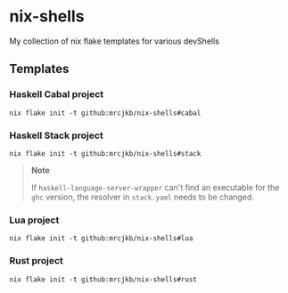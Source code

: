# nix-shells

My collection of nix flake templates for various devShells

## Templates

### Haskell Cabal project

```console
nix flake init -t github:mrcjkb/nix-shells#cabal
```

### Haskell Stack project

```console
nix flake init -t github:mrcjkb/nix-shells#stack
```

> **Note**
>
> If `haskell-language-server-wrapper` can't find an executable
> for the `ghc` version, the resolver in `stack.yaml` needs to
> be changed.

### Lua project

```console
nix flake init -t github:mrcjkb/nix-shells#lua
```

### Rust project

```console
nix flake init -t github:mrcjkb/nix-shells#rust
```
